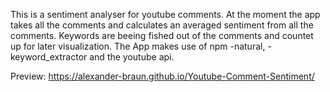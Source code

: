This is a sentiment analyser for youtube comments.
At the moment the app takes all the comments and calculates an averaged sentiment from all the comments.
Keywords are beeing fished out of the comments and countet up for later visualization.
The App makes use of npm -natural, -keyword_extractor and the youtube api.

Preview: https://alexander-braun.github.io/Youtube-Comment-Sentiment/